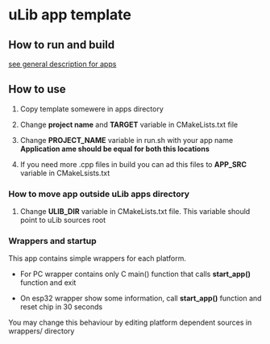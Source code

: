 # uLib app template

## How to run and build
[see general description for apps](../Readme.md)

## How to use

1. Copy template somewere in apps directory

2. Change **project name** and **TARGET** variable in CMakeLists.txt file

3. Change **PROJECT_NAME** variable in run.sh with your app name
**Application ame should be equal for both this locations**

4. If you need more .cpp files in build  you can ad this files to **APP_SRC** variable in CMakeLsists.txt

### How to move app outside uLib apps directory

1. Change **ULIB_DIR** variable in CMakeLists.txt file. This variable should point to uLib sources root


### Wrappers and startup

This app contains simple wrappers for each platform. 

* For PC wrapper contains only C main() function that calls **start_app()** function and exit

* On esp32 wrapper show some information, call **start_app()** function and reset chip in 30 seconds

You may change this behaviour by editing platform dependent sources in wrappers/ directory

